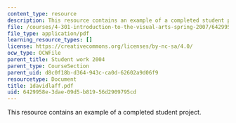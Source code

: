 ```yaml
---
content_type: resource
description: This resource contains an example of a completed student project.
file: /courses/4-301-introduction-to-the-visual-arts-spring-2007/6429958e3dae09d5b81956d2909795cd_1davidlaff.pdf
file_type: application/pdf
learning_resource_types: []
license: https://creativecommons.org/licenses/by-nc-sa/4.0/
ocw_type: OCWFile
parent_title: Student work 2004
parent_type: CourseSection
parent_uid: d8c0f18b-d364-943c-ca0d-62602a9d06f9
resourcetype: Document
title: 1davidlaff.pdf
uid: 6429958e-3dae-09d5-b819-56d2909795cd
---
```

This resource contains an example of a completed student project.